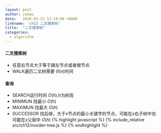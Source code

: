 ```yaml
---
layout: post
author: zuowu
date:   2020-03-23 12:19:00 +0800
linkname: 'ch12 二叉搜索树'
title:  "二叉搜索树"
categories:
  - algorithm 
---
```


#### 二叉搜索树
  * 任意右节点大于等于跟左节点或者根节点
  * WALK遍历二叉树需要 $Θ(n)$时间

#### 查询
  * SEARCH运行时间 $O(h)$,h为树高
  * MINIMUN 找最小 $O(h)$
  * MAXIMUN 找最大 $O(h)$
  * SUCCESSOR 找后继，大于x节点的最小关键字的节点，可能在x右子树中也可能在x父层中 $O(h)$
{% highlight javascript %}
    {% include_relative src/ch12/inorder-tree.js %}
{% endhighlight %}